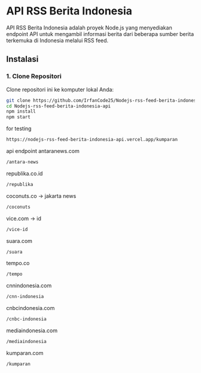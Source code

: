 # API RSS Berita Indonesia

API RSS Berita Indonesia adalah proyek Node.js yang menyediakan endpoint API untuk mengambil informasi berita dari beberapa sumber berita terkemuka di Indonesia melalui RSS feed.

## Instalasi

### 1. Clone Repositori

Clone repositori ini ke komputer lokal Anda:

```bash
git clone https://github.com/IrfanCode25/Nodejs-rss-feed-berita-indonesia-api.git
cd Nodejs-rss-feed-berita-indonesia-api
npm install
npm start
```

for testing

```bash
https://nodejs-rss-feed-berita-indonesia-api.vercel.app/kumparan
```

api endpoint
antaranews.com

```bash
/antara-news
```

republika.co.id

```bash
/republika
```

coconuts.co -> jakarta news

```bash
/coconuts
```

vice.com -> id

```bash
/vice-id
```

suara.com

```bash
/suara
```

tempo.co

```bash
/tempo
```

cnnindonesia.com

```bash
/cnn-indonesia
```

cnbcindonesia.com

```bash
/cnbc-indonesia
```

mediaindonesia.com

```bash
/mediaindonesia
```

kumparan.com

```bash
/kumparan
```
